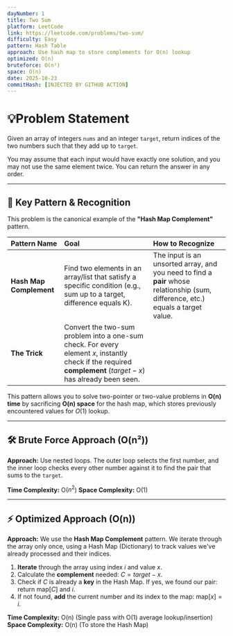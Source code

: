 ```yaml
---
dayNumber: 1
title: Two Sum
platform: LeetCode
link: https://leetcode.com/problems/two-sum/
difficulty: Easy
pattern: Hash Table
approach: Use hash map to store complements for O(n) lookup
optimized: O(n)
bruteforce: O(n²)
space: O(n)
date: 2025-10-23
commitHash: [INJECTED BY GITHUB ACTION]
---
```


# 💡Problem Statement

Given an array of integers `nums` and an integer `target`, return indices of the two numbers such that they add up to `target`.

You may assume that each input would have exactly one solution, and you may not use the same element twice. You can return the answer in any order.

---

## 🔑 Key Pattern & Recognition

This problem is the canonical example of the **"Hash Map Complement"** pattern.

| Pattern Name            | Goal                                                                                                                                                          | How to Recognize                                                                                                                  |
| :---------------------- | :------------------------------------------------------------------------------------------------------------------------------------------------------------ | :-------------------------------------------------------------------------------------------------------------------------------- |
| **Hash Map Complement** | Find two elements in an array/list that satisfy a specific condition (e.g., sum up to a target, difference equals K).                                         | The input is an unsorted array, and you need to find a **pair** whose relationship (sum, difference, etc.) equals a target value. |
| **The Trick**           | Convert the two-sum problem into a one-sum check. For every element $x$, instantly check if the required **complement** ($target - x$) has already been seen. |

This pattern allows you to solve two-pointer or two-value problems in **O(n) time** by sacrificing **O(n) space** for the hash map, which stores previously encountered values for $O(1)$ lookup.

---

## 🛠️ Brute Force Approach (O(n²))

**Approach:** Use nested loops. The outer loop selects the first number, and the inner loop checks every other number against it to find the pair that sums to the `target`.

**Time Complexity:** O($n^2$)
**Space Complexity:** O(1)

---

## ⚡ Optimized Approach (O(n))

**Approach:** We use the **Hash Map Complement** pattern. We iterate through the array only once, using a Hash Map (Dictionary) to track values we've already processed and their indices.

1.  **Iterate** through the array using index $i$ and value $x$.
2.  Calculate the **complement** needed: $C = target - x$.
3.  Check if $C$ is already a **key** in the Hash Map. If yes, we found our pair: return $\text{map}[C]$ and $i$.
4.  If not found, **add** the current number and its index to the map: $\text{map}[x] = i$.

**Time Complexity:** O(n) (Single pass with O(1) average lookup/insertion)
**Space Complexity:** O(n) (To store the Hash Map)
